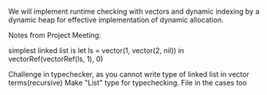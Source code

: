 We will implement runtime checking with vectors and dynamic indexing by a dynamic heap for effective implementation of dynamic allocation.

Notes from Project Meeting: 

simplest linked list is 
let ls = vector(1, vector(2, nil))
in vectorRef(vectorRef(ls, 1), 0)



Challenge in typechecker, as you cannot write type of linked list in vector terms(recursive)
Make "List" type for typechecking. File in the cases too
